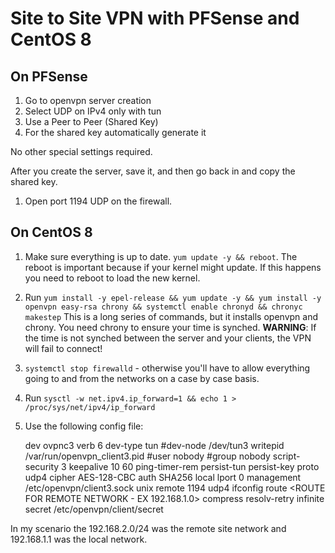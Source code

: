 # Site to Site VPN with PFSense and CentOS 8

## On PFSense

1. Go to openvpn server creation
2. Select UDP on IPv4 only with tun
3. Use a Peer to Peer (Shared Key)
4. For the shared key automatically generate it

No other special settings required.

After you create the server, save it, and then go back in and copy the shared key.

1. Open port 1194 UDP on the firewall.

## On CentOS 8

1. Make sure everything is up to date. `yum update -y && reboot`. The reboot is important because if your kernel might update. If this happens you need to reboot to load the new kernel.
2. Run `yum install -y epel-release && yum update -y && yum install -y openvpn easy-rsa chrony && systemctl enable chronyd && chronyc makestep` This is a long series of commands, but it installs openvpn and chrony. You need chrony to ensure your time is synched. **WARNING**: If the time is not synched between the server and your clients, the VPN will fail to connect!
3. `systemctl stop firewalld` - otherwise you'll have to allow everything going to and from the networks on a case by case basis.
4. Run `sysctl -w net.ipv4.ip_forward=1 && echo 1 > /proc/sys/net/ipv4/ip_forward`
5. Use the following config file:

    dev ovpnc3
    verb 6
    dev-type tun
    #dev-node /dev/tun3
    writepid /var/run/openvpn_client3.pid
    #user nobody
    #group nobody
    script-security 3
    keepalive 10 60
    ping-timer-rem
    persist-tun
    persist-key
    proto udp4
    cipher AES-128-CBC
    auth SHA256
    local <YOUR LOCAL CLIENT INTERFACE IP>
    lport 0
    management /etc/openvpn/client3.sock unix
    remote <REMOTE TARGET IP> 1194 udp4
    ifconfig <Tunnel interface IP for client> <Tunnel interface IP for server>
    route <ROUTE FOR REMOTE NETWORK - EX 192.168.1.0> <SUBNET MASK>
    compress
    resolv-retry infinite
    secret /etc/openvpn/client/secret <TODO UPDATE THIS FILE WITH THE KEY>

In my scenario the 192.168.2.0/24 was the remote site network and 192.168.1.1 was the local network.